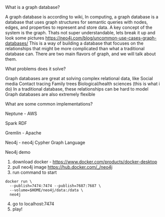 
What is a graph database?

A graph database is according to wiki, In computing, a graph database is a database that uses graph structures for semantic queries with nodes, edges, and properties to represent and store data. A key concept of the system is the graph.
Thats not super understandable, lets break it up and look some pictures
https://neo4j.com/blog/uncommon-use-cases-graph-databases/
This is a way of building a database that focuses on the relationships that might be more complicated than what a traditional database can. 
There are two main flavors of graph, and we will talk about them.

What problems does it solve?

Graph databases are great at solving complex relational data, like 
Social media
Contact tracing
Family trees
Biological/health sciences (this is what i do) 
In a traditional database, these relationships can be hard to model
Graph databases are also extremely flexible

What are some common implementations?
 
Neptune - AWS

Spark RDF

Gremlin - Apache

Neo4j - neo4j 
Cypher Graph Language 


Neo4j demo
1) download docker - https://www.docker.com/products/docker-desktop
2) pull neo4j image https://hub.docker.com/_/neo4j
3) run command to start
  ```
  docker run \
    --publish=7474:7474 --publish=7687:7687 \
    --volume=$HOME/neo4j/data:/data \
    neo4j
 ```
 4) go to localhost:7474
 5) play!
